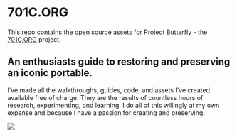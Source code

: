 # 701C.ORG
This repo contains the open source assets for Project Butterfly - the [701C.ORG](https://701c.org) project.

## An enthusiasts guide to restoring and preserving an iconic portable.

I’ve made all the walkthroughs, guides, code, and assets I’ve created available free of charge. They are the results of countless hours of research, experimenting, and learning. I do all of this willingly at my own expense and because I have a passion for creating and preserving.

<img src="images/701c.org_logo.jpg"/>

